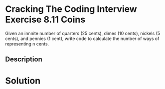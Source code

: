# Cracking The Coding Interview Exercise 8.11 Coins

Given an innnite number of quarters (25 cents), dimes (10 cents), nickels (5 cents), and pennies (1 cent), write code to calculate the number of ways of representing n cents.

## Description


# Solution
